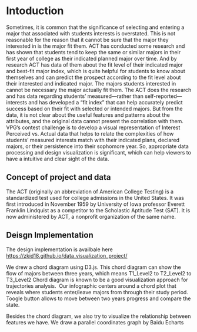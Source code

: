 # Intoduction

Sometimes, it is common that the significance of selecting and entering a major that associated with students interests is overstated. This is not reasonable for the reason that it cannot be sure that the major they interested in is the major fit them. ACT has conducted some research and has shown that students tend to keep the same or similar majors in their first year of college as their indicated planned major over time. And by research ACT has data of them about the fit level of their indicated major and best-fit major index, which is quite helpful for students to know about themselves and can predict the prospect according to the fit level about their interested and indicated major.
The majors students interested in cannot be necessary the major actually fit them. The ACT does the research and has data regarding students’ measured—rather than self-reported—interests and has developed a “fit index” that can help accurately predict success based on their fit with selected or intended majors. But from the data, it is not clear about the useful features and patterns about the attributes, and the original data cannot present the correlation with them. VPG’s contest challenge is to develop a visual representation of Interest Perceived vs. Actual data that helps to relate the complexities of how students’ measured interests match with their indicated plans, declared majors, or their persistence into their sophomore year.
So, appropriate data processing and design visualization is significant, which can help viewers to have a intuitive and clear sight of the data.

## Concept of project and data
The ACT (originally an abbreviation of American College Testing) is a standardized test used for college admissions in the United States. It was first introduced in November 1959 by University of Iowa professor Everett Franklin Lindquist as a competitor to the Scholastic Aptitude Test (SAT). It is now administered by ACT, a nonprofit organization of the same name. 

## Deisgn Implementation

The design implementation is availbale here https://zkid18.github.io/data_visualization_project/

We drew a chord diagram using D3.js. This chord diagram can show the flow of majors between three years, which means T1_Level2 to T2_Level2 to T3_Level2
Chord diagram is known to be a good visualization approach for trajectories analysis.  Our infographic centers around a chord plot that reveals where students enter/leave majors from through their study period.
Toogle button allows to move between two years progress and compare the state.

Besides the chord diagram, we also try to visualize the relationship between features we have. We draw a parallel coordinates graph by Baidu Echarts 

